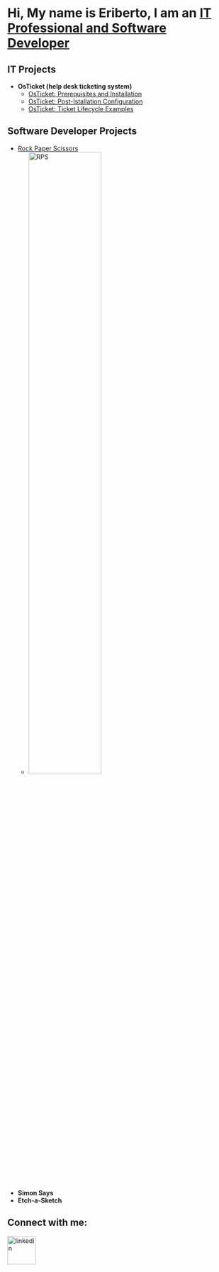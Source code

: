 <h1>Hi, My name is Eriberto, I am an <a href='https://www.linkedin.com/in/eriberto-perez-b33b41269/'>IT Professional and Software Developer</a></h1>

<h2>IT Projects</h2>

 * <b>OsTicket (help desk ticketing system)</b>
    * [OsTicket: Prerequisites and Installation](https://github.com/EribertoPerez/OsTicket/blob/main/osticket-prereqs.md)
    * [OsTicket: Post-Istallation Configuration](https://github.com/EribertoPerez/OsTicket/blob/main/post-installation.md)
    * [OsTicket: Ticket Lifecycle Examples](https://github.com/EribertoPerez/OsTicket/blob/main/ticket-lifecycle.md)
<!---  
 * <b>Microsoft Azure</b>
   * [Configuring On-premises Active Directory within Azure VMs]()
   * [Network Security Groups (NSGs) and Inspecting Network Protocols]()
   -->

<h2>Software Developer Projects</h2>

* [Rock Paper Scissors](https://eribertoperez.github.io/RPS/)
   * <a href='https://eribertoperez.github.io/RPS/'><img width="60%" height="60%" src="https://github.com/EribertoPerez/EribertoPerez/assets/34051119/5bc63656-7086-4029-9b29-b3d72180e89e" alt="RPS"/></a>
* <b>Simon Says</b>
* <b>Etch-a-Sketch</b>

<h2>Connect with me:</h2>
<a href='https://www.linkedin.com/in/eriberto-perez-b33b41269/'><img width="64" height="64" src="https://img.icons8.com/nolan/64/linkedin.png" alt="linkedin"/></a>
